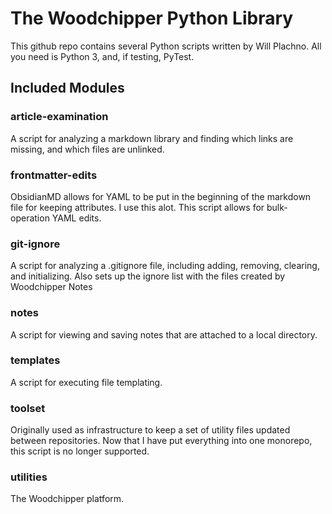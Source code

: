 # The Woodchipper Python Library

This github repo contains several Python scripts written by Will Plachno. All you need is Python 3, and, if testing, PyTest.

## Included Modules

### article-examination
A script for analyzing a markdown library and finding which links are missing, and which files are unlinked.

### frontmatter-edits
ObsidianMD allows for YAML to be put in the beginning of the markdown file for keeping attributes. I use this alot. This script allows for bulk-operation YAML edits.

### git-ignore
A script for analyzing a .gitignore file, including adding, removing, clearing, and initializing. Also sets up the ignore list with the files created by Woodchipper Notes

### notes 
A script for viewing and saving notes that are attached to a local directory. 

### templates
A script for executing file templating.

### toolset
Originally used as infrastructure to keep a set of utility files updated between repositories. Now that I have put everything into one monorepo, this script is no longer supported.

### utilities
The Woodchipper platform. 